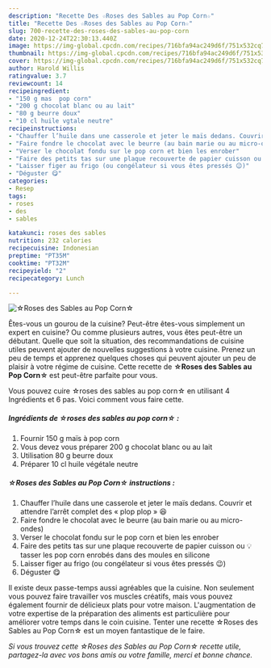 ```yaml
---
description: "Recette Des ☆Roses des Sables au Pop Corn☆"
title: "Recette Des ☆Roses des Sables au Pop Corn☆"
slug: 700-recette-des-roses-des-sables-au-pop-corn
date: 2020-12-24T22:30:13.440Z
image: https://img-global.cpcdn.com/recipes/716bfa94ac249d6f/751x532cq70/☆roses-des-sables-au-pop-corn☆-photo-principale-de-la-recette.jpg
thumbnail: https://img-global.cpcdn.com/recipes/716bfa94ac249d6f/751x532cq70/☆roses-des-sables-au-pop-corn☆-photo-principale-de-la-recette.jpg
cover: https://img-global.cpcdn.com/recipes/716bfa94ac249d6f/751x532cq70/☆roses-des-sables-au-pop-corn☆-photo-principale-de-la-recette.jpg
author: Harold Willis
ratingvalue: 3.7
reviewcount: 14
recipeingredient:
- "150 g mas  pop corn"
- "200 g chocolat blanc ou au lait"
- "80 g beurre doux"
- "10 cl huile vgtale neutre"
recipeinstructions:
- "Chauffer l’huile dans une casserole et jeter le maïs dedans. Couvrir et attendre l’arrêt complet des « plop plop » 😆"
- "Faire fondre le chocolat avec le beurre (au bain marie ou au micro-ondes)"
- "Verser le chocolat fondu sur le pop corn et bien les enrober"
- "Faire des petits tas sur une plaque recouverte de papier cuisson ou 💡tasser les pop corn enrobés dans des moules en silicone"
- "Laisser figer au frigo (ou congélateur si vous êtes pressés 😉)"
- "Déguster 😋"
categories:
- Resep
tags:
- roses
- des
- sables

katakunci: roses des sables 
nutrition: 232 calories
recipecuisine: Indonesian
preptime: "PT35M"
cooktime: "PT32M"
recipeyield: "2"
recipecategory: Lunch

---
```



![☆Roses des Sables au Pop Corn☆](https://img-global.cpcdn.com/recipes/716bfa94ac249d6f/751x532cq70/☆roses-des-sables-au-pop-corn☆-photo-principale-de-la-recette.jpg)

Êtes-vous un gourou de la cuisine? Peut-être êtes-vous simplement un expert en cuisine? Ou comme plusieurs autres, vous êtes peut-être un débutant. Quelle que soit la situation, des recommandations de cuisine utiles peuvent ajouter de nouvelles suggestions à votre cuisine. Prenez un peu de temps et apprenez quelques choses qui peuvent ajouter un peu de plaisir à votre régime de cuisine. Cette recette de <strong> ☆Roses des Sables au Pop Corn☆ </strong> est peut-être parfaite pour vous.

<!--inarticleads1-->

Vous pouvez cuire ☆roses des sables au pop corn☆ en utilisant 4 Ingrédients et 6 pas. Voici comment vous faire cette.

##### Ingrédients de ☆roses des sables au pop corn☆ :

1. Fournir 150 g maïs à pop corn
1. Vous devez vous préparer 200 g chocolat blanc ou au lait
1. Utilisation 80 g beurre doux
1. Préparer 10 cl huile végétale neutre




<!--inarticleads2-->

##### ☆Roses des Sables au Pop Corn☆ instructions :

1. Chauffer l’huile dans une casserole et jeter le maïs dedans. Couvrir et attendre l’arrêt complet des « plop plop » 😆
1. Faire fondre le chocolat avec le beurre (au bain marie ou au micro-ondes)
1. Verser le chocolat fondu sur le pop corn et bien les enrober
1. Faire des petits tas sur une plaque recouverte de papier cuisson ou 💡tasser les pop corn enrobés dans des moules en silicone
1. Laisser figer au frigo (ou congélateur si vous êtes pressés 😉)
1. Déguster 😋




<!--inarticleads1-->

<p>
Il existe deux passe-temps aussi agréables que la cuisine. Non seulement vous pouvez faire travailler vos muscles créatifs, mais vous pouvez également fournir de délicieux plats pour votre maison. L'augmentation de votre expertise de la préparation des aliments est particulière pour améliorer votre temps dans le coin cuisine. Tenter une recette ☆Roses des Sables au Pop Corn☆ est un moyen fantastique de le faire.
</p>

<p>
<i>Si vous trouvez cette ☆Roses des Sables au Pop Corn☆ recette utile, partagez-la avec vos bons amis ou votre famille, merci et bonne chance.</i>
</p>
